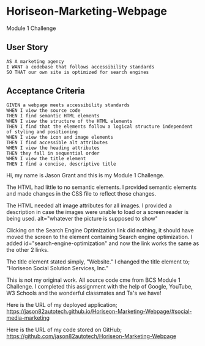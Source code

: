 # Horiseon-Marketing-Webpage
Module 1 Challenge
## User Story

```
AS A marketing agency
I WANT a codebase that follows accessibility standards
SO THAT our own site is optimized for search engines
```

## Acceptance Criteria

```
GIVEN a webpage meets accessibility standards
WHEN I view the source code
THEN I find semantic HTML elements
WHEN I view the structure of the HTML elements
THEN I find that the elements follow a logical structure independent of styling and positioning
WHEN I view the icon and image elements
THEN I find accessible alt attributes
WHEN I view the heading attributes
THEN they fall in sequential order
WHEN I view the title element
THEN I find a concise, descriptive title
```
Hi, my name is Jason Grant and this is my Module 1 Challenge.

The HTML had little to no semantic elements. I provided semantic elements and made changes in the CSS file to reflect those changes.


The HTML needed alt image attributes for all images. I provided a description in case the images were unable to load or a screen reader is being used. alt="whatever the picture is supposed to show"

Clicking on the Search Engine Optimization link did nothing, it should have moved the screen to the element containing Search engine optimization. I added id="search-engine-optimization" and now the link works the same as the other 2 links.

The title element stated simply, "Website." I changed the title element to; "Horiseon Social Solution Services, Inc."

This is not my original work. All source code cme from BCS Module 1 Challenge. I completed this assignment with the help of Google, YouTube, W3 Schools and the wonderful classmates and Ta's we have!

Here is the URL of my deployed application; https://jason82autotech.github.io/Horiseon-Marketing-Webpage/#social-media-marketing

Here is the URL of my code stored on GitHub; https://github.com/jason82autotech/Horiseon-Marketing-Webpage